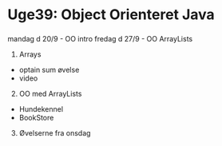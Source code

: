 # Uge39: Object Orienteret Java
### 
mandag d 20/9 - OO intro
fredag d 27/9 - OO ArrayLists


1) Arrays 
- optain sum øvelse
- video 

2) OO med ArrayLists
- Hundekennel
- BookStore

3) Øvelserne fra onsdag



